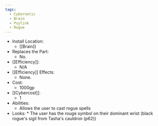 ```yaml
---
tags:
  - Cybernetic
  - Brain
  - Psylink
  - Rogue
---
```

* Install Location:
	* [[Brain]]
* Replaces the Part:
	* No.
* [[Efficiency]]:
	* N/A
* [[Efficiency]] Effects:
	- None.
* Cost:
	* 1000gp
* [[Cybercost]]:
	* 1
* Abilities:
	* Allows the user to cast rogue spells
* Looks:
		* The user has the rouge symbol on their dominant wrist (black rogue's sigil from Tasha's cauldron (p62))